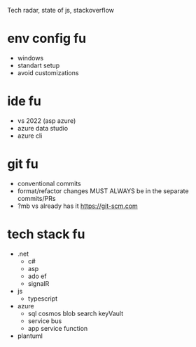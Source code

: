 Tech radar, state of js, stackoverflow


# env config fu
* windows
* standart setup
* avoid customizations

# ide fu
* vs 2022 (asp azure)
* azure data studio
* azure cli

# git fu
* conventional commits
* format/refactor changes MUST ALWAYS be in the separate commits/PRs
* ?mb vs already has it https://git-scm.com

# tech stack fu
* .net
  * c#
  * asp
  * ado ef
  * signalR
* js
  * typescript
* azure
  * sql cosmos blob search keyVault
  * service bus
  * app service function
* plantuml

